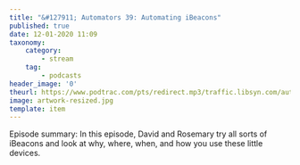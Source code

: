 ```yaml
---
title: "&#127911; Automators 39: Automating iBeacons"
published: true
date: 12-01-2020 11:09
taxonomy:
    category:
        - stream
    tag:
        - podcasts
header_image: '0'
theurl: https://www.podtrac.com/pts/redirect.mp3/traffic.libsyn.com/automatorsrelay/automators039-RevA.mp3
image: artwork-resized.jpg
template: item
--- 
```

Episode summary: In this episode, David and Rosemary try all sorts of iBeacons and look at why, where, when, and how you use these little devices.
